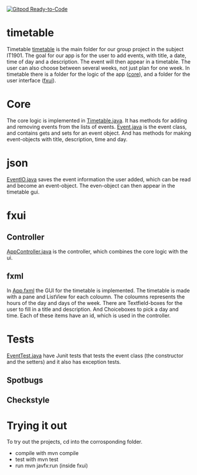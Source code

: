[![Gitpod Ready-to-Code](https://img.shields.io/badge/Gitpod-Ready--to--Code-blue?logo=gitpod)](https://gitlab.stud.idi.ntnu.no/it1901/groups-2021/gr2139/gr2139)

# timetable 
Timetable [timetable](timetable) is the main folder for our group project in the subject IT1901. 
The goal for our app is for the user to add events, with title, a date, time of day and a description. The event will then appear in a timetable. The user can also choose between several weeks, not just plan for one week. 
In timetable there is a folder for the logic of the app ([core](timetable/core)), and a folder for the user interface ([fxui](timetable/fxui)). 

# Core 
The core logic is implemented in [Timetable.java](timetable/core/src/main/java/timetable/core/Timetable.java). It has methods for adding and removing events from the lists of events.
[Event.java](timetable/core/src/main/java/timetable/core/Event.java) is the event class, and contains gets and sets for an event object. And has methods for making event-objects with title, description, time and day. 

# json
[EventIO.java](timetable/core/src/main/java/timetable/core/EventIO.java) saves the event information the user added, which can be read and become an event-object. The even-object can then appear in the timetable gui.  


# fxui 

## Controller
[AppController.java](timetable/fxui/src/main/java/timetable/ui/AppController.java) is the controller, which combines the core logic with the ui.

## fxml
In [App.fxml](timetable/fxui/src/main/resources/timetable/ui/App.fxml) the GUI for the timetable is implemented. The timetable is made with a pane and ListView for each coloumn. The coloumns represents the hours of the day and days of the week. There are Textfield-boxes for the user to fill in a title and description. And Choiceboxes to pick a day and time. Each of these items have an id, which is used in the controller.

# Tests
[EventTest.java](timetable/core/src/test/java/timetable/core/EventTest.java) have Junit tests that tests the event class (the constructor and the setters) and it also has exception tests.

## Spotbugs
## Checkstyle 

# Trying it out
To try out the projects, cd into the corrosponding folder.
* compile with mvn compile
* test with mvn test
* run mvn javfx:run (inside fxui)
